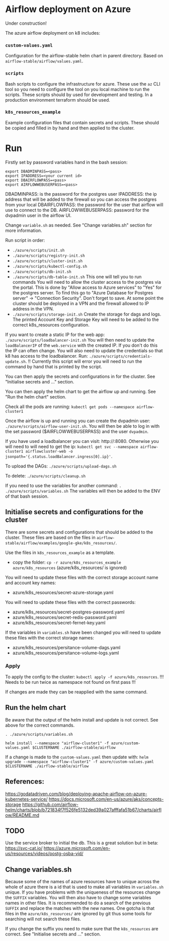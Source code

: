 # Airflow deployment on Azure

Under construction!

The azure airflow deployment on k8 includes:

### `custom-values.yaml`
Configuration for the airflow-stable helm chart in parent directory. Based on `airflow-stable/airflow/values.yaml`.

### `scripts`
Bash scripts to configure the infrastructure for azure. These use the `az` CLI tool so you need to configure the tool on you local machine to run the scripts.
These scripts should by used for development and testing. In a production environment terraform should be used.

### `k8s_resources_example`
Example configuration files that contain secrets and scripts. These should be copied and filled in by hand and then applied to the cluster.

# Run

Firstly set by password variables hand in the bash session:
```
export DBADMINPASS=<pass>
export IPADDRESS=<your current id>
export DBAIRFLOWPASS=<pass>
export AIRFLOWWEBUSERPASS=<pass>
```
DBADMINPASS: is the password for the postgres user
IPADDRESS: the ip address that will be added to the firewall so you can access the postgres from your local
DBAIRFLOWPASS: the password for the user that airflow will use to connect to the DB.
AIRFLOWWEBUSERPASS: password for the dvpadmin user in the airflow UI.

Change `variable.sh` as needed. See "Change variables.sh" section for more information.

Run script in order:
- `./azure/scripts/init.sh`
- `./azure/scripts/registry-init.sh`
- `./azure/scripts/cluster-init.sh`
- `./azure/scripts/kubectl-config.sh`
- `./azure/scripts/db-init.sh`
- `./azure/scripts/db-table-init.sh` This one will tell you to run commands
You will need to allow the cluster access to the postgres via the portal.
This is done by "Allow access to Azure services" to "Yes" for the postgres server. To find this go to "Azure Database for Postgres server" -> "Connection Security". Don't forget to save. At some point the cluster should be deployed in a VPN and the firewall allowed to IP address in the VPN.
- `./azure/scripts/storage-init.sh` Create the storage for dags and logs. The printed Account Key and Storage Key will need to be added to the correct k8s_resources configuration.

If you want to create a static IP for the web app:
`./azure/scripts/loadbalancer-init.sh`
You will then need to update the `loadBalancerIP` of the `web.service` with the created IP. If you don't do this the IP can often change.
You will also need to update the credentials so that k8 has access to the loadbalancer. Run: `./azure/scripts/credentials-update.sh`. !! Currently this script will error you will need to run the command by hand that is printed by the script.

You can then apply the secrets and configurations in for the cluster. See "Initialise secrets and ..." section.

You can then apply the helm chart to get the airflow up and running. See "Run the helm chart" section.

Check all the pods are running: `kubectl get pods --namespace airflow-cluster1`

Once the airflow is up and running you can create the dvpadmin user: `./azure/scripts/airflow-user-init.sh`.
You will then be able to log in with the set password ($AIRFLOWWEBUSERPASS) and the user `dvpadmin`.

If you have used a loadbalancer you can visit: http://<LOADBALANCER IP>:8080.
Otherwise you will need to will need to get the ip: `kubectl get svc --namespace airflow-cluster1 airflowcluster-web -o jsonpath='{.status.loadBalancer.ingress[0].ip}'`.

To upload the DAGs: `./azure/scripts/upload-dags.sh`

To delete: `./azure/scripts/cleanup.sh`

If you need to use the variables for another command:
`. ./azure/scripts/variables.sh`
The variables will then be added to the ENV of that bash session.


## Initialise secrets and configurations for the cluster
There are some secrets and configurations that should be added to the cluster.
These files are based on the files in `airflow-stable/airflow/examples/google-gke/k8s_resources/`.

Use the files in `k8s_resources_example` as a template.
- copy the folder: `cp -r azure/k8s_resources_example azure/k8s_resources` (azure/k8s_resources/ is ignored)

You will need to update these files with the correct storage account name and account key names:
- azure/k8s_resources/secret-azure-storage.yaml

You will need to update these files with the correct passwords:
- azure/k8s_resources/secret-postgres-password.yaml
- azure/k8s_resources/secret-redis-password.yaml
- azure/k8s_resources/secret-fernet-key.yaml

If the variables in `variables.sh` have been changed you will need to update these files with the correct storage names:
- azure/k8s_resources/persitance-volume-dags.yaml
- azure/k8s_resources/persitance-volume-logs.yaml

### Apply
To apply the config to the cluster: `kubectl apply -f azure/k8s_resources`. !!! Needs to be run twice as namespace not found on first pass !!!

If changes are made they can be reapplied with the same command.

## Run the helm chart
Be aware that the output of the helm install and update is not correct. See above for the correct commands.
```
. ./azure/scripts/variables.sh

helm install --namespace "airflow-cluster1" -f azure/custom-values.yaml $CLUSTERNAME ./airflow-stable/airflow
```

If a change is made to the `custom-values.yaml` then update with:
`helm upgrade --namespace "airflow-cluster1" -f azure/custom-values.yaml $CLUSTERNAME ./airflow-stable/airflow`

## References:
https://godatadriven.com/blog/deploying-apache-airflow-on-azure-kubernetes-service/
https://docs.microsoft.com/en-us/azure/aks/concepts-storage
https://github.com/airflow-helm/charts/blob/b721834f7f526fe5132ded39a027afffafa51b67/charts/airflow/README.md

## TODO
Use the service broker to initial the db. This is a great solution but in beta:
https://svc-cat.io/
https://azure.microsoft.com/en-us/resources/videos/postg-osba-vid/

## Change variables.sh
Because some of the names of azure resources have to unique across the whole of azure there is a id that is used to make all variables in `variables.sh` unique.
If you have problems with the uniqueness of the resources change the `SUFFIX` variables. You will then also have to change some variables names in other files.
It is recommended to do a search of the previous `SUFFIX` and replace the matches with the new names.
One gotcha is that files in the `azure/k8s_resources/` are ignored by git thus some tools for searching will not search these files.

If you change the suffix you need to make sure that the `k8s_resources` are correct. See "Initialise secrets and ..." section.
